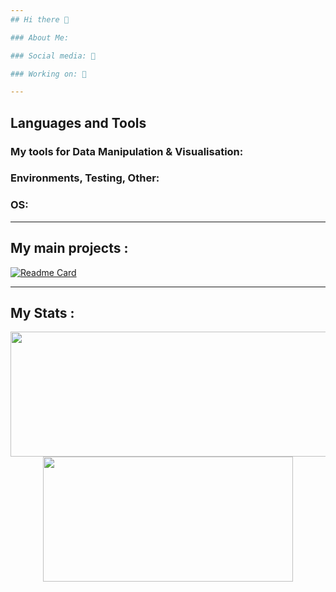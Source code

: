 ```yaml
---
## Hi there 👋

### About Me:    

### Social media: 📡  

### Working on: 🚀

---
```

## Languages and Tools 


### My tools for Data Manipulation & Visualisation:
### Environments, Testing, Other:
### OS:

---
## My main projects :
[![Readme Card](https://github-readme-stats.vercel.app/api/pin/?username=ArtemissFR&repo=ODIN_Project)](https://github.com/ArtemissFR/ODIN_Project)

---
## My Stats :
<p align="center">
  <img width="600" height="200" src="https://github-readme-stats.vercel.app/api?username=ArtemissFR&show_icons=true&theme=vision-friendly-dark">
  <img width="400" height="200" src="https://github-readme-stats.vercel.app/api/top-langs/?username=ArtemissFR&size_weight=0.0005&count_weight=0.3&layout=compact&theme=vision-friendly-dark">
</p>
 

<div id="header" align="center">
  <img src="https://komarev.com/ghpvc/?username=ArtemissFR&style=for-the-badge&color=orange" alt=""/>
</div>
